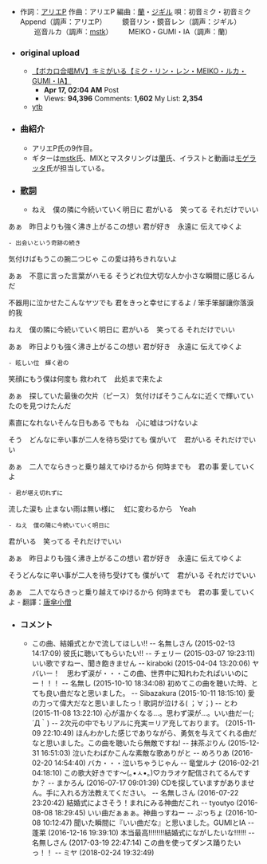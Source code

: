 - 作詞：[アリエP](https://w.atwiki.jp/hmiku/pages/13926.html)
作曲：アリエP
編曲：[蘭](https://w.atwiki.jp/hmiku/pages/18146.html)・[ジギル](https://w.atwiki.jp/hmiku/pages/13352.html)
唄：初音ミク・初音ミクAppend（調声：アリエP）
　　鏡音リン・鏡音レン（調声：ジギル）
　　巡音ルカ（調声：[mstk](https://w.atwiki.jp/hmiku/pages/31213.html)）
　　MEIKO・GUMI・IA（調声：蘭）
- ### original upload
    - [【ボカロ合唱MV】キミがいる【ミク・リン・レン・MEIKO・ルカ・GUMI・IA】](https://www.nicovideo.jp/watch/sm23348437)
        - **Apr 17, 02:04 AM** Post
        - Views: **94,396** Comments: **1,602** My List: **2,354**
    - [ytb](https://www.youtube.com/watch?v=NkUFbh7FBkY)
- ### 曲紹介
    - アリエP氏の9作目。
    - ギターは[mstk](https://w.atwiki.jp/hmiku/pages/31213.html)氏、MIXとマスタリングは[蘭](https://w.atwiki.jp/hmiku/pages/18146.html)氏、イラストと動画は[モゲラッタ](https://w.atwiki.jp/hmiku/?page=%E3%83%A2%E3%82%B2%E3%83%A9%E3%83%83%E3%82%BF)氏が担当している。
- ### [歌詞](https://w.atwiki.jp/hmiku/pages/29543.html)
    - ねえ　僕の隣に今続いていく明日に
君がいる　笑ってる
それだけでいい

あぁ　昨日よりも強く沸き上がるこの想い
君が好き　永遠に
伝えてゆくよ


    - 出会いという奇跡の続き
気付けばもうこの腕二つじゃ
この愛は持ちきれないよ

あぁ　不意に言った言葉がハモる
そうどれ位大切な人か小さな瞬間に感じるんだ

不器用に泣かせたこんなヤツでも
君をきっと幸せにするよ / 笨手笨腳讓你落淚的我

ねえ　僕の隣に今続いていく明日に
君がいる　笑ってる
それだけでいい

あぁ　昨日よりも強く沸き上がるこの想い
君が好き　永遠に
伝えてゆくよ


    - 眩しい位　輝く君の
笑顔にもう僕は何度も
救われて　此処まで来たよ

あぁ　探していた最後の欠片（ピース）
気付けばそうこんなに近くで輝いていたのを見つけたんだ

素直になれないそんな日もある
でもね　心に嘘はつけないよ

そう　どんなに辛い事が二人を待ち受けても
僕がいて　君がいる
それだけでいい

あぁ　二人でならきっと乗り越えてゆけるから
何時までも　君の事
愛していくよ


    - 君が堪え切れずに　
流した涙も
止まない雨は無い様に　
虹に変わるから　Yeah


    - ねえ　僕の隣に今続いていく明日に
君がいる　笑ってる
それだけでいい

あぁ　昨日よりも強く沸き上がるこの想い
君が好き　永遠に
伝えてゆくよ

そうどんなに辛い事が二人を待ち受けても
僕がいて　君がいる
それだけでいい

あぁ　二人でならきっと乗り越えてゆけるから
何時までも　君の事
愛していくよ
    - 翻譯：[唐傘小僧](https://w.atwiki.jp/vocaloidchly/pages/6418.html)
- ### コメント
    - この曲、結婚式とかで流してほしい!! -- 名無しさん (2015-02-13 14:17:09)
彼氏に聴いてもらいたい!! -- チェリー (2015-03-07 19:23:11)
いい歌ですねー、聞き飽きません -- kiraboki (2015-04-04 13:20:06)
ヤバいー！　思わず涙が・・・この曲、世界中に知れわたればいいのにー！！！ -- 名無し (2015-10-10 18:34:08)
初めてこの曲を聴いた時、とても良い曲だなと思いました。 -- Sibazakura (2015-10-11 18:15:10)
愛の力って偉大だなと思いましたっ！歌詞が泣ける( ；∀；) -- とわ (2015-11-08 13:22:10)
心が温かくなる…。思わず涙が…。いい曲だー(;´Д｀) -- 2次元の中でもリアルに充実＝リア充しております。 (2015-11-09 22:10:49)
ほんわかした感じでありながら、勇気を与えてくれる曲だなと思いました。この曲を聴いたら無敵ですね! -- 抹茶ぷりん (2015-12-31 16:51:03)
泣いたわばかこんな素敵な歌ありがと -- めろりあ (2016-02-20 14:54:40)
バカ・・・泣いちゃうじゃん -- 竜堂ルナ (2016-02-21 04:18:10)
この歌大好きです〜(｡•ㅅ•｡)♡カラオケ配信されてるんですか？ -- まかろん (2016-07-17 09:01:39)
CDを探していますがありません。手に入れる方法教えてください。 -- 名無しさん (2016-07-22 23:20:42)
結婚式によさそう！まれにみる神曲だこれ -- tyoutyo (2016-08-08 18:29:45)
いい曲だぁぁぁ。神曲っすねー -- ぷっちょ (2016-10-08 10:12:47)
聞いた瞬間に『いい曲だな』と思いました。GUMIとIA -- 蓬莱 (2016-12-16 19:39:10)
本当最高!!!!!!!!結婚式にながしたいな!!!!!! -- 名無しさん (2017-03-19 22:47:14)
この曲を使ってダンス踊りたいっ！！ -- ミヤ (2018-02-24 19:32:49)
